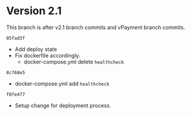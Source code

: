 # Version 2.1

This branch is after v2.1 branch commits and vPayment branch commits.

`05fad3f`
- Add deploy state 
- Fix dockerfile accordingly.
  - docker-compose.yml delete `healthcheck`

`8c768e5`
- docker-compose.yml add `healthcheck`

`f0fe477`
- Setup change for deployment process. 